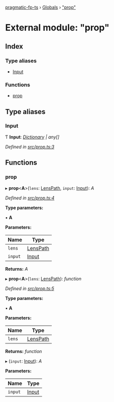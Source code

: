 [pragmatic-fp-ts](../README.md) › [Globals](../globals.md) › ["prop"](_prop_.md)

# External module: "prop"

## Index

### Type aliases

* [Input](_prop_.md#input)

### Functions

* [prop](_prop_.md#prop)

## Type aliases

###  Input

Ƭ **Input**: *[Dictionary](_types_.md#dictionary) | any[]*

*Defined in [src/prop.ts:3](https://github.com/hermann-p/pragmatic-fp-ts/blob/c9716de/src/prop.ts#L3)*

## Functions

###  prop

▸ **prop**<**A**>(`lens`: [LensPath](_types_.md#lenspath), `input`: [Input](_prop_.md#input)): *A*

*Defined in [src/prop.ts:4](https://github.com/hermann-p/pragmatic-fp-ts/blob/c9716de/src/prop.ts#L4)*

**Type parameters:**

▪ **A**

**Parameters:**

Name | Type |
------ | ------ |
`lens` | [LensPath](_types_.md#lenspath) |
`input` | [Input](_prop_.md#input) |

**Returns:** *A*

▸ **prop**<**A**>(`lens`: [LensPath](_types_.md#lenspath)): *function*

*Defined in [src/prop.ts:5](https://github.com/hermann-p/pragmatic-fp-ts/blob/c9716de/src/prop.ts#L5)*

**Type parameters:**

▪ **A**

**Parameters:**

Name | Type |
------ | ------ |
`lens` | [LensPath](_types_.md#lenspath) |

**Returns:** *function*

▸ (`input`: [Input](_prop_.md#input)): *A*

**Parameters:**

Name | Type |
------ | ------ |
`input` | [Input](_prop_.md#input) |
